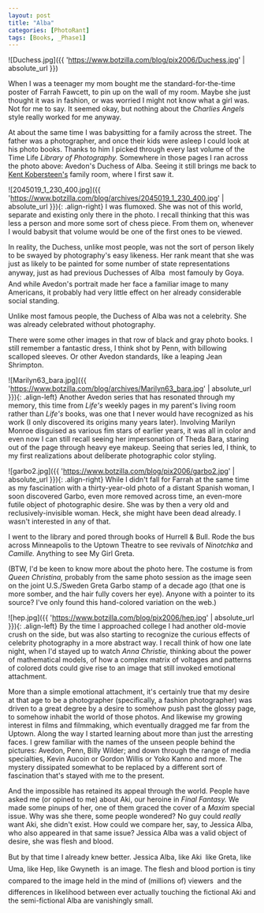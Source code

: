 ```yaml
---
layout: post
title: "Alba"
categories: [PhotoRant]
tags: [Books, _Phase1]
---
```



![Duchess.jpg]({{ 'https://www.botzilla.com/blog/pix2006/Duchess.jpg' | absolute_url }})


When I was a teenager my mom bought me the standard-for-the-time poster of Farrah Fawcett, to pin up on the wall of my room. Maybe she just thought it was in fashion, or was worried I might not know what a girl was. Not for me to say. It seemed okay, but nothing about the <i>Charlies Angels</i> style really worked for me anyway.

<!--more-->

At about the same time I was babysitting for a family across the street. The father was a photographer, and once their kids were asleep I could look at his photo books. Thanks to him I picked through every last volume of the Time Life <i>Library of Photography.</i> Somewhere in those pages I ran across the photo above: Avedon's Duchess of Alba. Seeing it still brings me back to <a href="https://en.wikipedia.org/wiki/Kent_Kobersteen">Kent Kobersteen's</a> family room, where I first saw it.



![2045019_1_230_400.jpg]({{ 'https://www.botzilla.com/blog/archives/2045019_1_230_400.jpg' | absolute_url }}){: .align-right}
I was flumoxed. She was not of this world, separate and existing only there in the photo. I recall thinking that this was less a person and more some sort of chess piece. From them on, whenever I would babysit that volume would be one of the first ones to be viewed.

In reality, the Duchess, unlike most people, was not the sort of person likely to be swayed by photography's easy likeness. Her rank meant that she was just as likely to be painted for some number of state representations anyway, just as had previous Duchesses of Alba &#151; most famouly by Goya. And while Avedon's portrait made her face a familiar image to many Americans, it probably had very little effect on her already considerable social standing.

Unlike most famous people, the Duchess of Alba was not a celebrity. She was already celebrated without photography.


There were some other images in that row of black and gray photo books. I still remember a fantastic dress, I think shot by Penn, with billowing scalloped sleeves. Or other Avedon standards, like a leaping Jean Shrimpton.



![Marilyn63_bara.jpg]({{ 'https://www.botzilla.com/blog/archives/Marilyn63_bara.jpg' | absolute_url }}){: .align-left}
Another Avedon series that has resonated through my memory, this time from <cite>Life's</cite> weekly pages in my parent's living room rather than <i>Life's</i> books, was one that I never would have recognized as his work (I only discovered its origins many years later). Involving Marilyn Monroe disguised as various fim stars of earlier years, it was all in color and even now I can still recall seeing her impersonation of Theda Bara, staring out of the page through heavy eye makeup. Seeing that series led, I think, to my first realizations about deliberate photographic color styling.



![garbo2.jpg]({{ 'https://www.botzilla.com/blog/pix2006/garbo2.jpg' | absolute_url }}){: .align-right}
While I didn't fall for Farrah at the same time as my fascination with a thirty-year-old photo of a distant Spanish woman, I soon discovered Garbo, even more removed across time, an even-more futile object of photographic desire. She was by then a very old and reclusively-invisible woman. Heck, she might have been dead already. I wasn't interested in any of that.

I went to the library and pored through books of Hurrell & Bull. Rode the bus across Minneapolis to the Uptown Theatre to see revivals of <i>Ninotchka</i> and <i>Camille.</i> Anything to see My Girl Greta.

(BTW, I'd be keen to know more about the photo here. The costume is from <i>Queen Christina,</i> probably from the same photo session as the image seen on the joint U.S./Sweden Greta Garbo stamp of a decade ago (that one is more somber, and the hair fully covers her eye). Anyone with a pointer to its source? I've only found this hand-colored variation on the web.)



![hep.jpg]({{ 'https://www.botzilla.com/blog/pix2006/hep.jpg' | absolute_url }}){: .align-left}
By the time I approached college I had another old-movie crush on the side, but was also starting to recognize the curious effects of celebrity photography in a more abstract way. I recall think of how one late night, when I'd stayed up to watch <i>Anna Christie,</i> thinking about the power of mathematical models, of how a complex matrix of voltages and patterns of colored dots could give rise to an image that still invoked emotional attachment.

More than a simple emotional attachment, it's certainly true that my desire at that age to be a photographer (specifically, a fashion photographer) was driven to a great degree by a desire to somehow push past the glossy page, to somehow inhabit the world of those photos. And likewise my growing interest in films and filmmaking, which eventually dragged me far from the Uptown. Along the way I started learning about more than just the arresting faces. I grew familiar with the names of the unseen people behind the pictures: Avedon, Penn, Billy Wilder; and down through the range of media specialties, Kevin Aucoin or Gordon Willis or Yoko Kanno and more. The mystery dissipated somewhat to be replaced by a different sort of fascination that's stayed with me to the present.

And the impossible has retained its appeal through the world. People have asked me (or opined to me) about Aki, our heroine in <i>Final Fantasy.</i> We made some pinups of her, one of them graced the cover of a <i>Maxim</i> special issue. Why was she there, some people wondered? No guy could <i>really</i> want Aki, she didn't exist. How could we compare her, say, to Jessica Alba, who also appeared in that same issue? Jessica Alba was a valid object of desire, she was flesh and blood.

But by that time I already knew better. Jessica Alba, like Aki &#151; like Greta, like Uma, like Hep, like Gwyneth &#151; is an image. The flesh and blood portion is tiny compared to the image held in the mind of (millions of) viewers &#151; and the differences in likelihood between ever actually touching the fictional Aki and the semi-fictional Alba are vanishingly small.

